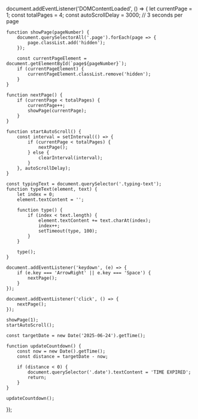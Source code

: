 document.addEventListener('DOMContentLoaded', () => {
    let currentPage = 1;
    const totalPages = 4;
    const autoScrollDelay = 3000; // 3 seconds per page
    
    function showPage(pageNumber) {
        document.querySelectorAll('.page').forEach(page => {
            page.classList.add('hidden');
        });
        
        const currentPageElement = document.getElementById(`page${pageNumber}`);
        if (currentPageElement) {
            currentPageElement.classList.remove('hidden');
        }
    }
    
    function nextPage() {
        if (currentPage < totalPages) {
            currentPage++;
            showPage(currentPage);
        }
    }
    
    function startAutoScroll() {
        const interval = setInterval(() => {
            if (currentPage < totalPages) {
                nextPage();
            } else {
                clearInterval(interval);
            }
        }, autoScrollDelay);
    }
    
    const typingText = document.querySelector('.typing-text');
    function typeText(element, text) {
        let index = 0;
        element.textContent = '';
        
        function type() {
            if (index < text.length) {
                element.textContent += text.charAt(index);
                index++;
                setTimeout(type, 100);
            }
        }
        
        type();
    }
    
    document.addEventListener('keydown', (e) => {
        if (e.key === 'ArrowRight' || e.key === 'Space') {
            nextPage();
        }
    });
    
    document.addEventListener('click', () => {
        nextPage();
    });
    
    showPage(1);
    startAutoScroll();
    
    const targetDate = new Date('2025-06-24').getTime();
    
    function updateCountdown() {
        const now = new Date().getTime();
        const distance = targetDate - now;
        
        if (distance < 0) {
            document.querySelector('.date').textContent = 'TIME EXPIRED';
            return;
        }
    }
    
    updateCountdown();
});
